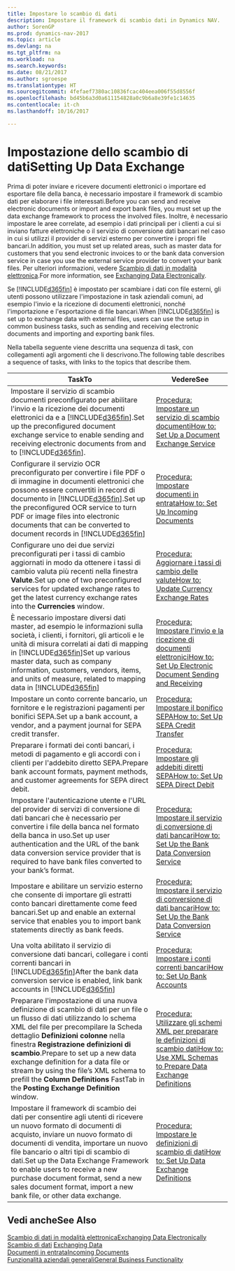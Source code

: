 ```yaml
---
title: Impostare lo scambio di dati
description: Impostare il framework di scambio dati in Dynamics NAV.
author: SorenGP
ms.prod: dynamics-nav-2017
ms.topic: article
ms.devlang: na
ms.tgt_pltfrm: na
ms.workload: na
ms.search.keywords: 
ms.date: 08/21/2017
ms.author: sgroespe
ms.translationtype: HT
ms.sourcegitcommit: 4fefaef7380ac10836fcac404eea006f55d8556f
ms.openlocfilehash: bd45b6a3d0a611154828a0c9b6a8e39fe1c14635
ms.contentlocale: it-ch
ms.lasthandoff: 10/16/2017

---
```

# <a name="setting-up-data-exchange"></a><span data-ttu-id="4f2fa-103">Impostazione dello scambio di dati</span><span class="sxs-lookup"><span data-stu-id="4f2fa-103">Setting Up Data Exchange</span></span>
<span data-ttu-id="4f2fa-104">Prima di poter inviare e ricevere documenti elettronici o importare ed esportare file della banca, è necessario impostare il framework di scambio dati per elaborare i file interessati.</span><span class="sxs-lookup"><span data-stu-id="4f2fa-104">Before you can send and receive electronic documents or import and export bank files, you must set up the data exchange framework to process the involved files.</span></span> <span data-ttu-id="4f2fa-105">Inoltre, è necessario impostare le aree correlate, ad esempio i dati principali per i clienti a cui si inviano fatture elettroniche o il servizio di conversione dati bancari nel caso in cui si utilizzi il provider di servizi esterno per convertire i propri file bancari.</span><span class="sxs-lookup"><span data-stu-id="4f2fa-105">In addition, you must set up related areas, such as master data for customers that you send electronic invoices to or the bank data conversion service in case you use the external service provider to convert your bank files.</span></span> <span data-ttu-id="4f2fa-106">Per ulteriori informazioni, vedere [Scambio di dati in modalità elettronica](across-data-exchange.md).</span><span class="sxs-lookup"><span data-stu-id="4f2fa-106">For more information, see [Exchanging Data Electronically](across-data-exchange.md).</span></span>  

 <span data-ttu-id="4f2fa-107">Se [!INCLUDE[d365fin](includes/d365fin_md.md)] è impostato per scambiare i dati con file esterni, gli utenti possono utilizzare l'impostazione in task aziendali comuni, ad esempio l'invio e la ricezione di documenti elettronici, nonché l'importazione e l'esportazione di file bancari.</span><span class="sxs-lookup"><span data-stu-id="4f2fa-107">When [!INCLUDE[d365fin](includes/d365fin_md.md)] is set up to exchange data with external files, users can use the setup in common business tasks, such as sending and receiving electronic documents and importing and exporting bank files.</span></span>  

 <span data-ttu-id="4f2fa-108">Nella tabella seguente viene descritta una sequenza di task, con collegamenti agli argomenti che li descrivono.</span><span class="sxs-lookup"><span data-stu-id="4f2fa-108">The following table describes a sequence of tasks, with links to the topics that describe them.</span></span>  

|<span data-ttu-id="4f2fa-109">**Task**</span><span class="sxs-lookup"><span data-stu-id="4f2fa-109">**To**</span></span>|<span data-ttu-id="4f2fa-110">**Vedere**</span><span class="sxs-lookup"><span data-stu-id="4f2fa-110">**See**</span></span>|  
|------------|-------------|  
|<span data-ttu-id="4f2fa-111">Impostare il servizio di scambio documenti preconfigurato per abilitare l'invio e la ricezione dei documenti elettronici da e a [!INCLUDE[d365fin](includes/d365fin_md.md)].</span><span class="sxs-lookup"><span data-stu-id="4f2fa-111">Set up the preconfigured document exchange service to enable sending and receiving electronic documents from and to [!INCLUDE[d365fin](includes/d365fin_md.md)].</span></span>|[<span data-ttu-id="4f2fa-112">Procedura: Impostare un servizio di scambio documenti</span><span class="sxs-lookup"><span data-stu-id="4f2fa-112">How to: Set Up a Document Exchange Service</span></span>](across-how-to-set-up-a-document-exchange-service.md)|  
|<span data-ttu-id="4f2fa-113">Configurare il servizio OCR preconfigurato per convertire i file PDF o di immagine in documenti elettronici che possono essere convertiti in record di documento in [!INCLUDE[d365fin](includes/d365fin_md.md)].</span><span class="sxs-lookup"><span data-stu-id="4f2fa-113">Set up the preconfigured OCR service to turn PDF or image files into electronic documents that can be converted to document records in [!INCLUDE[d365fin](includes/d365fin_md.md)]</span></span>|[<span data-ttu-id="4f2fa-114">Procedura: Impostare documenti in entrata</span><span class="sxs-lookup"><span data-stu-id="4f2fa-114">How to: Set Up Incoming Documents</span></span>](across-how-setup-income-documents.md)|  
|<span data-ttu-id="4f2fa-115">Configurare uno dei due servizi preconfigurati per i tassi di cambio aggiornati in modo da ottenere i tassi di cambio valuta più recenti nella finestra **Valute**.</span><span class="sxs-lookup"><span data-stu-id="4f2fa-115">Set up one of two preconfigured services for updated exchange rates to get the latest currency exchange rates into the **Currencies** window.</span></span>|[<span data-ttu-id="4f2fa-116">Procedura: Aggiornare i tassi di cambio delle valute</span><span class="sxs-lookup"><span data-stu-id="4f2fa-116">How to: Update Currency Exchange Rates</span></span>](finance-how-update-currencies.md)|  
|<span data-ttu-id="4f2fa-117">È necessario impostare diversi dati master, ad esempio le informazioni sulla società, i clienti, i fornitori, gli articoli e le unità di misura correlati ai dati di mapping in [!INCLUDE[d365fin](includes/d365fin_md.md)]</span><span class="sxs-lookup"><span data-stu-id="4f2fa-117">Set up various master data, such as company information, customers, vendors, items, and units of measure, related to mapping data in [!INCLUDE[d365fin](includes/d365fin_md.md)]</span></span>|[<span data-ttu-id="4f2fa-118">Procedura: Impostare l'invio e la ricezione di documenti elettronici</span><span class="sxs-lookup"><span data-stu-id="4f2fa-118">How to: Set Up Electronic Document Sending and Receiving</span></span>](across-how-to-set-up-electronic-document-sending-and-receiving.md)|  
|<span data-ttu-id="4f2fa-119">Impostare un conto corrente bancario, un fornitore e le registrazioni pagamenti per bonifici SEPA.</span><span class="sxs-lookup"><span data-stu-id="4f2fa-119">Set up a bank account, a vendor, and a payment journal for SEPA credit transfer.</span></span>|[<span data-ttu-id="4f2fa-120">Procedura: Impostare il bonifico SEPA</span><span class="sxs-lookup"><span data-stu-id="4f2fa-120">How to: Set Up SEPA Credit Transfer</span></span>](finance-how-to-set-up-sepa-credit-transfer.md)|  
|<span data-ttu-id="4f2fa-121">Preparare i formati dei conti bancari, i metodi di pagamento e gli accordi con i clienti per l'addebito diretto SEPA.</span><span class="sxs-lookup"><span data-stu-id="4f2fa-121">Prepare bank account formats, payment methods, and customer agreements for SEPA direct debit.</span></span>|[<span data-ttu-id="4f2fa-122">Procedura: Impostare gli addebiti diretti SEPA</span><span class="sxs-lookup"><span data-stu-id="4f2fa-122">How to: Set Up SEPA Direct Debit</span></span>](finance-how-to-set-up-sepa-direct-debit.md)|  
|<span data-ttu-id="4f2fa-123">Impostare l'autenticazione utente e l'URL del provider di servizi di conversione di dati bancari che è necessario per convertire i file della banca nel formato della banca in uso.</span><span class="sxs-lookup"><span data-stu-id="4f2fa-123">Set up user authentication and the URL of the bank data conversion service provider that is required to have bank files converted to your bank’s format.</span></span>|[<span data-ttu-id="4f2fa-124">Procedura: Impostare il servizio di conversione di dati bancari</span><span class="sxs-lookup"><span data-stu-id="4f2fa-124">How to: Set Up the Bank Data Conversion Service</span></span>](bank-how-setup-bank-data-conversion-service.md)|  
|<span data-ttu-id="4f2fa-125">Impostare e abilitare un servizio esterno che consente di importare gli estratti conto bancari direttamente come feed bancari.</span><span class="sxs-lookup"><span data-stu-id="4f2fa-125">Set up and enable an external service that enables you to import bank statements directly as bank feeds.</span></span>|[<span data-ttu-id="4f2fa-126">Procedura: Impostare il servizio di conversione di dati bancari</span><span class="sxs-lookup"><span data-stu-id="4f2fa-126">How to: Set Up the Bank Data Conversion Service</span></span>](bank-how-setup-bank-data-conversion-service.md)|  
|<span data-ttu-id="4f2fa-127">Una volta abilitato il servizio di conversione dati bancari, collegare i conti correnti bancari in [!INCLUDE[d365fin](includes/d365fin_md.md)]</span><span class="sxs-lookup"><span data-stu-id="4f2fa-127">After the bank data conversion service is enabled, link bank accounts in [!INCLUDE[d365fin](includes/d365fin_md.md)]</span></span>|[<span data-ttu-id="4f2fa-128">Procedura: Impostare i conti correnti bancari</span><span class="sxs-lookup"><span data-stu-id="4f2fa-128">How to: Set Up Bank Accounts</span></span>](bank-how-setup-bank-accounts.md)|  
|<span data-ttu-id="4f2fa-129">Preparare l'impostazione di una nuova definizione di scambio di dati per un file o un flusso di dati utilizzando lo schema XML del file per precompilare la Scheda dettaglio **Definizioni colonne** nella finestra **Registrazione definizioni di scambio**.</span><span class="sxs-lookup"><span data-stu-id="4f2fa-129">Prepare to set up a new data exchange definition for a data file or stream by using the file’s XML schema to prefill the **Column Definitions** FastTab in the **Posting Exchange Definition** window.</span></span>|[<span data-ttu-id="4f2fa-130">Procedura: Utilizzare gli schemi XML per preparare le definizioni di scambio dati</span><span class="sxs-lookup"><span data-stu-id="4f2fa-130">How to: Use XML Schemas to Prepare Data Exchange Definitions</span></span>](across-how-to-use-xml-schemas-to-prepare-data-exchange-definitions.md)|  
|<span data-ttu-id="4f2fa-131">Impostare il framework di scambio dei dati per consentire agli utenti di ricevere un nuovo formato di documenti di acquisto, inviare un nuovo formato di documenti di vendita, importare un nuovo file bancario o altri tipi di scambio di dati.</span><span class="sxs-lookup"><span data-stu-id="4f2fa-131">Set up the Data Exchange Framework to enable users to receive a new purchase document format, send a new sales document format, import a new bank file, or other data exchange.</span></span>|[<span data-ttu-id="4f2fa-132">Procedura: Impostare le definizioni di scambio di dati</span><span class="sxs-lookup"><span data-stu-id="4f2fa-132">How to: Set Up Data Exchange Definitions</span></span>](across-how-to-set-up-data-exchange-definitions.md)|  

## <a name="see-also"></a><span data-ttu-id="4f2fa-133">Vedi anche</span><span class="sxs-lookup"><span data-stu-id="4f2fa-133">See Also</span></span>  
[<span data-ttu-id="4f2fa-134">Scambio di dati in modalità elettronica</span><span class="sxs-lookup"><span data-stu-id="4f2fa-134">Exchanging Data Electronically</span></span>](across-data-exchange.md)  
<span data-ttu-id="4f2fa-135">[Scambio di dati](across-exchange-data.md) </span><span class="sxs-lookup"><span data-stu-id="4f2fa-135">[Exchanging Data](across-exchange-data.md) </span></span>  
[<span data-ttu-id="4f2fa-136">Documenti in entrata</span><span class="sxs-lookup"><span data-stu-id="4f2fa-136">Incoming Documents</span></span>](across-income-documents.md)  
[<span data-ttu-id="4f2fa-137">Funzionalità aziendali generali</span><span class="sxs-lookup"><span data-stu-id="4f2fa-137">General Business Functionality</span></span>](ui-across-business-areas.md)  

